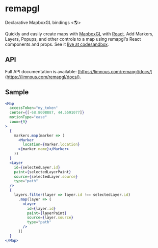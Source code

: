 # remapgl
Declarative MapboxGL bindings <🌎>

Quickly and easily create maps with [MapboxGL](https://docs.mapbox.com/mapbox-gl-js/api/) with [React](https://reactjs.org/). Add Markers, Layers, Popups, and other controls to a map using remapgl's React components and props. See it [live at codesandbox](https://codesandbox.io/s/remapgl-hfuhl?fontsize=14).

## API
Full API documentation is available: [https://limnous.com/remapgl/docs/](https://limnous.com/remapgl/docs/).

## Sample
```jsx
<Map
  accessToken="my_token"
  center={[-68.8008887, 44.5591077]}
  motionType="ease"
  zoom={9}
>
  {
    markers.map(marker => (
      <Marker
        location={marker.location}
      >{marker.name}</Marker>
    ))
  }
  <Layer
    id={selectedLayer.id}
    paint={selectedLayerPaint}
    source={selectedLayer.source}
    type="path"
  />
  {
    layers.filter(layer => layer.id !== selectedLayer.id)
      .map(layer => (
        <Layer
          id={layer.id}
          paint={layerPaint}
          source={layer.source}
          type="path"
        />
      ))
  }
</Map>
```

